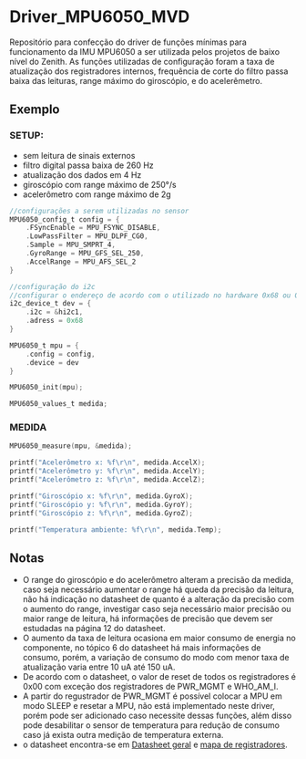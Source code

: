 # Driver_MPU6050_MVD
Repositório para confecção do driver de funções mínimas para funcionamento da IMU MPU6050 a ser utilizada pelos projetos de baixo nível do Zenith. As funções utilizadas de configuração foram a taxa de atualização dos registradores internos, frequência de corte do filtro passa baixa das leituras, range máximo do giroscópio, e do acelerêmetro.

## Exemplo

### SETUP:

* sem leitura de sinais externos
* filtro digital passa baixa de 260 Hz
* atualização dos dados em 4 Hz
* giroscópio com range máximo de 250°/s
* acelerômetro com range máximo de 2g

~~~C
//configurações a serem utilizadas no sensor
MPU6050_config_t config = {
    .FSyncEnable = MPU_FSYNC_DISABLE,
    .LowPassFilter = MPU_DLPF_CG0,
    .Sample = MPU_SMPRT_4,
    .GyroRange = MPU_GFS_SEL_250,
    .AccelRange = MPU_AFS_SEL_2
}

//configuração do i2c
//configurar o endereço de acordo com o utilizado no hardware 0x68 ou 0x69
i2c_device_t dev = {
    .i2c = &hi2c1,
    .adress = 0x68
}

MPU6050_t mpu = {
    .config = config,
    .device = dev
}

MPU6050_init(mpu);

MPU6050_values_t medida;
~~~

### MEDIDA

~~~C
MPU6050_measure(mpu, &medida);

printf("Acelerômetro x: %f\r\n", medida.AccelX);
printf("Acelerômetro y: %f\r\n", medida.AccelY);
printf("Acelerômetro z: %f\r\n", medida.AccelZ);

printf("Giroscópio x: %f\r\n", medida.GyroX);
printf("Giroscópio y: %f\r\n", medida.GyroY);
printf("Giroscópio z: %f\r\n", medida.GyroZ);

printf("Temperatura ambiente: %f\r\n", medida.Temp);
~~~

## Notas

* O range do giroscópio e do acelerômetro alteram a precisão da medida, caso seja necessário aumentar o range há queda da precisão da leitura, não há indicação no datasheet de quanto é a alteração da precisão com o aumento do range, investigar caso seja necessário maior precisão ou maior range de leitura, há informações de precisão que devem ser estudadas na página 12 do datasheet.
* O aumento da taxa de leitura ocasiona em maior consumo de energia no componente, no tópico 6 do datasheet há mais informações de consumo, porém, a variação de consumo do modo com menor taxa de atualização varia entre 10 uA até 150 uA.
* De acordo com o datasheet, o valor de reset de todos os registradores é 0x00 com exceção dos registradores de PWR_MGMT e WHO_AM_I.
* A partir do regustrador de PWR_MGMT é possível colocar a MPU em modo SLEEP e resetar a MPU, não está implementado neste driver, porém pode ser adicionado caso necessite dessas funções, além disso pode desabilitar o sensor de temperatura para redução de consumo caso já exista outra medição de temperatura externa.
* o datasheet encontra-se em [Datasheet geral](https://invensense.tdk.com/wp-content/uploads/2015/02/MPU-6000-Datasheet1.pdf) e [mapa de registradores](https://invensense.tdk.com/wp-content/uploads/2015/02/MPU-6000-Register-Map1.pdf).